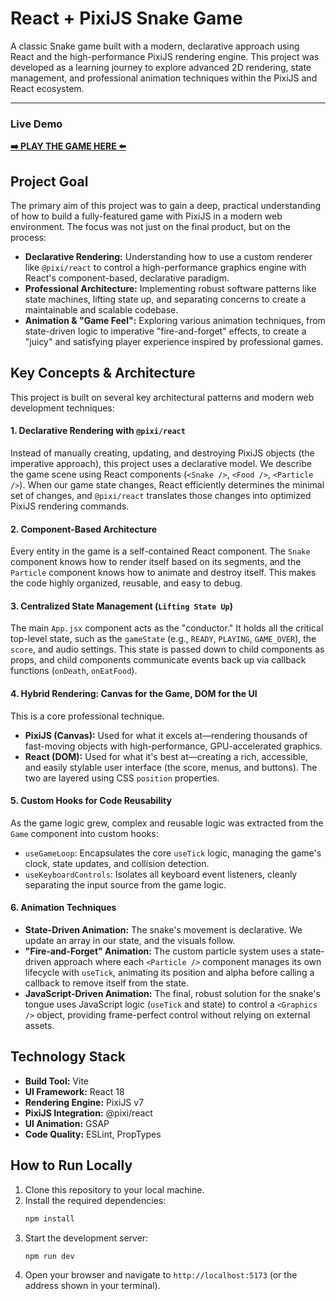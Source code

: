 # React + PixiJS Snake Game

A classic Snake game built with a modern, declarative approach using React and the high-performance PixiJS rendering engine. This project was developed as a learning journey to explore advanced 2D rendering, state management, and professional animation techniques within the PixiJS and React ecosystem.

---

### **Live Demo**

**[➡️ PLAY THE GAME HERE ⬅️](https://68c4014332ee57733126d421--zippy-fox-55a8fe.netlify.app/)**

## Project Goal

The primary aim of this project was to gain a deep, practical understanding of how to build a fully-featured game with PixiJS in a modern web environment. The focus was not just on the final product, but on the process:
*   **Declarative Rendering:** Understanding how to use a custom renderer like `@pixi/react` to control a high-performance graphics engine with React's component-based, declarative paradigm.
*   **Professional Architecture:** Implementing robust software patterns like state machines, lifting state up, and separating concerns to create a maintainable and scalable codebase.
*   **Animation & "Game Feel":** Exploring various animation techniques, from state-driven logic to imperative "fire-and-forget" effects, to create a "juicy" and satisfying player experience inspired by professional games.

## Key Concepts & Architecture

This project is built on several key architectural patterns and modern web development techniques:

#### 1. **Declarative Rendering with `@pixi/react`**
Instead of manually creating, updating, and destroying PixiJS objects (the imperative approach), this project uses a declarative model. We describe the game scene using React components (`<Snake />`, `<Food />`, `<Particle />`). When our game state changes, React efficiently determines the minimal set of changes, and `@pixi/react` translates those changes into optimized PixiJS rendering commands.

#### 2. **Component-Based Architecture**
Every entity in the game is a self-contained React component. The `Snake` component knows how to render itself based on its segments, and the `Particle` component knows how to animate and destroy itself. This makes the code highly organized, reusable, and easy to debug.

#### 3. **Centralized State Management (`Lifting State Up`)**
The main `App.jsx` component acts as the "conductor." It holds all the critical top-level state, such as the `gameState` (e.g., `READY`, `PLAYING`, `GAME_OVER`), the `score`, and audio settings. This state is passed down to child components as props, and child components communicate events back up via callback functions (`onDeath`, `onEatFood`).

#### 4. **Hybrid Rendering: Canvas for the Game, DOM for the UI**
This is a core professional technique.
*   **PixiJS (Canvas):** Used for what it excels at—rendering thousands of fast-moving objects with high-performance, GPU-accelerated graphics.
*   **React (DOM):** Used for what it's best at—creating a rich, accessible, and easily stylable user interface (the score, menus, and buttons). The two are layered using CSS `position` properties.

#### 5. **Custom Hooks for Code Reusability**
As the game logic grew, complex and reusable logic was extracted from the `Game` component into custom hooks:
*   `useGameLoop`: Encapsulates the core `useTick` logic, managing the game's clock, state updates, and collision detection.
*   `useKeyboardControls`: Isolates all keyboard event listeners, cleanly separating the input source from the game logic.

#### 6. **Animation Techniques**
*   **State-Driven Animation:** The snake's movement is declarative. We update an array in our state, and the visuals follow.
*   **"Fire-and-Forget" Animation:** The custom particle system uses a state-driven approach where each `<Particle />` component manages its own lifecycle with `useTick`, animating its position and alpha before calling a callback to remove itself from the state.
*   **JavaScript-Driven Animation:** The final, robust solution for the snake's tongue uses JavaScript logic (`useTick` and state) to control a `<Graphics />` object, providing frame-perfect control without relying on external assets.

## Technology Stack

*   **Build Tool:** Vite
*   **UI Framework:** React 18
*   **Rendering Engine:** PixiJS v7
*   **PixiJS Integration:** @pixi/react
*   **UI Animation:** GSAP
*   **Code Quality:** ESLint, PropTypes

## How to Run Locally

1.  Clone this repository to your local machine.
2.  Install the required dependencies:
    ```bash
    npm install
    ```
3.  Start the development server:
    ```bash
    npm run dev
    ```
4.  Open your browser and navigate to `http://localhost:5173` (or the address shown in your terminal).